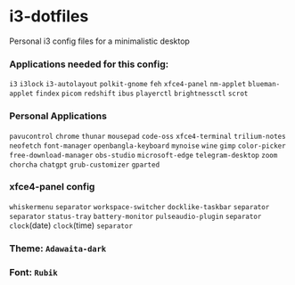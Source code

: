 # i3-dotfiles
Personal i3 config files for a minimalistic desktop
### Applications needed for this config:
```i3``` ```i3lock``` ```i3-autolayout``` ```polkit-gnome``` ```feh``` ```xfce4-panel``` ```nm-applet``` ```blueman-applet``` ```findex``` ```picom``` ```redshift``` ```ibus``` ```playerctl``` ```brightnessctl``` ```scrot``` 

### Personal Applications
```pavucontrol``` ```chrome``` ```thunar``` ```mousepad``` ```code-oss``` ```xfce4-terminal``` ```trilium-notes``` ```neofetch``` ```font-manager``` ```openbangla-keyboard``` ```mynoise``` ```wine``` ```gimp``` ```color-picker``` ```free-download-manager``` ```obs-studio``` ```microsoft-edge``` ```telegram-desktop``` ```zoom``` ```chorcha``` ```chatgpt``` ```grub-customizer``` ```gparted```

### xfce4-panel config
```whiskermenu``` ```separator``` ```workspace-switcher``` ```docklike-taskbar``` ```separator``` ```separator``` ```status-tray``` ```battery-monitor``` ```pulseaudio-plugin``` ```separator``` ```clock```(date) ```clock```(time) ```separator```

### Theme: ```Adawaita-dark```  

### Font: ```Rubik```  
